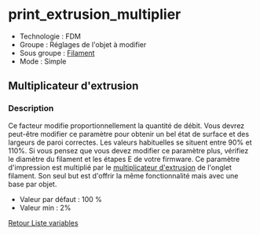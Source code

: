 # print_extrusion_multiplier

* Technologie : FDM
* Groupe : Réglages de l'objet à modifier
* Sous groupe : [Filament](../filament_settings/filament_settings.md#filament)
* Mode : Simple

## Multiplicateur d'extrusion

### Description

Ce facteur modifie proportionnellement la quantité de débit. Vous devrez peut-être modifier ce paramètre pour obtenir un bel état de surface et des largeurs de paroi correctes. 
Les valeurs habituelles se situent entre 90% et 110%. Si vous pensez que vous devez modifier ce paramètre plus, vérifiez le diamètre du filament et les étapes E de votre firmware. Ce paramètre d'impression est multiplié par le [multiplicateur d'extrusion](extrusion_multiplier.md) de l'onglet filament. Son seul but est d'offrir la même fonctionnalité mais avec une base par objet.

* Valeur par défaut : 100 %
 * Valeur min :  2%

[Retour Liste variables](variable_list.md)